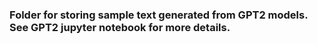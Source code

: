 ### Folder for storing sample text generated from GPT2 models. See GPT2 jupyter notebook for more details.